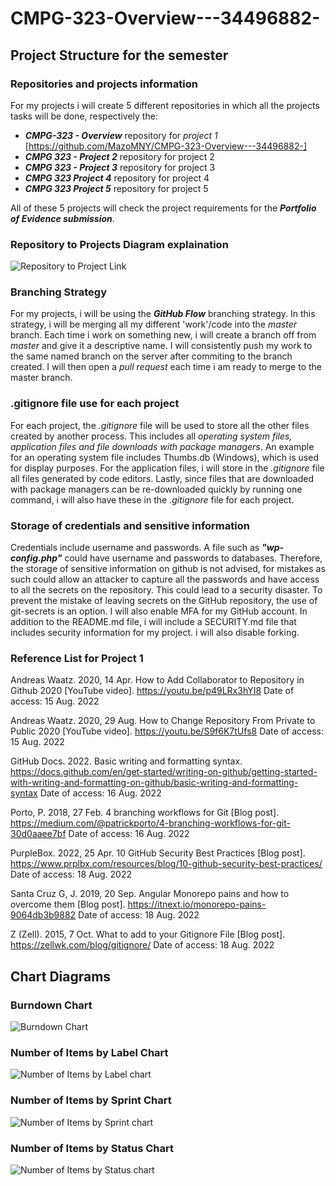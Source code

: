 # CMPG-323-Overview---34496882-

## Project Structure for the semester
### Repositories and projects information
For my projects i will create 5 different repositories in which all the projects tasks will be done, respectively the:
- _**CMPG-323 - Overview**_ repository for _project 1_ [https://github.com/MazoMNY/CMPG-323-Overview---34496882-]
- _**CMPG 323 - Project 2**_ repository for project 2
- _**CMPG 323 - Project 3**_ repository for project 3
- _**CMPG 323 Project 4**_ repository for project 4
- _**CMPG 323 Project 5**_ repository for project 5

All of these 5 projects will check the project requirements for the _**Portfolio of Evidence submission**_. 

### Repository to Projects Diagram explaination
![Repository to Project Link](https://user-images.githubusercontent.com/110614288/185367302-35a4c7c6-67ae-43d8-97c0-7eabbd58943a.png)


### Branching Strategy
For my projects, i will be using the _**GitHub Flow**_ branching strategy. In this strategy, i will be merging all my different 'work'/code into the _master_ branch. Each time i work on something new, i will create a branch off from _master_ and give it a descriptive name. I will consistently push my work to the same named branch on the server after commiting to the branch created. I will then open a _pull request_ each time i am ready to merge to the master branch. 

### .gitignore file use for each project

For each project, the _.gitignore_ file will be used to store all the other files created by another process. This includes all _operating system files, application files and file downloads with package managers_. An example for an operating system file includes Thumbs.db (Windows), which is used for display purposes. For the application files, i will store in the _.gitignore_ file all files generated by code editors. Lastly, since files that are downloaded with package managers can be re-downloaded quickly by running one command, i will also have these in the _.gitignore_ file for each project. 

### Storage of credentials and sensitive information

Credentials include username and passwords. A file such as **_"wp-config.php"_** could have username and passwords to databases. Therefore, the storage of sensitive information on github is not advised, for mistakes as such could allow an attacker to capture all the passwords and have access to all the secrets on the repository. This could lead to a security disaster. To prevent the mistake of leaving secrets on the GitHub repository, the use of git-secrets is an option. I will also enable MFA for my GitHub account. In addition to the README.md file, i will include a SECURITY.md file that includes security information for my project. i will also disable forking.

### Reference List for Project 1

Andreas Waatz. 2020, 14 Apr. How to Add Collaborator to Repository in Github 2020 [YouTube video]. https://youtu.be/p49LRx3hYI8 Date of access: 15 Aug. 2022

Andreas Waatz. 2020, 29 Aug. How to Change Repository From Private to Public 2020 [YouTube video]. https://youtu.be/S9f6K7tUfs8 Date of access: 15 Aug. 2022

GitHub Docs. 2022. Basic writing and formatting syntax. https://docs.github.com/en/get-started/writing-on-github/getting-started-with-writing-and-formatting-on-github/basic-writing-and-formatting-syntax Date of access: 16 Aug. 2022

Porto, P. 2018, 27 Feb. 4 branching workflows for Git [Blog post]. https://medium.com/@patrickporto/4-branching-workflows-for-git-30d0aaee7bf Date of access: 16 Aug. 2022

PurpleBox. 2022, 25 Apr. 10 GitHub Security Best Practices [Blog post]. https://www.prplbx.com/resources/blog/10-github-security-best-practices/ Date of access: 18 Aug. 2022

Santa Cruz G, J. 2019, 20 Sep. Angular Monorepo pains and how to overcome them [Blog post]. https://itnext.io/monorepo-pains-9064db3b9882 Date of access: 18 Aug. 2022

Z (Zell). 2015, 7 Oct. What to add to your Gitignore File [Blog post]. https://zellwk.com/blog/gitignore/ Date of access: 18 Aug. 2022

## Chart Diagrams
### Burndown Chart
![Burndown Chart](https://user-images.githubusercontent.com/110614288/188154056-4e992ab5-fff8-45e9-8918-b5434d088c21.jpg)

### Number of Items by Label Chart
![Number of Items by Label chart](https://user-images.githubusercontent.com/110614288/188154173-0843acf0-0b41-4952-98cc-bcfa2700061e.jpg)

### Number of Items by Sprint Chart
![Number of Items by Sprint chart](https://user-images.githubusercontent.com/110614288/188154267-e8be5ec0-190d-4508-a603-f120f83216e8.jpg)

### Number of Items by Status Chart
![Number of Items by Status chart](https://user-images.githubusercontent.com/110614288/188154352-1211364b-cdb3-4c13-a3ec-dad98f3402d4.jpg)


